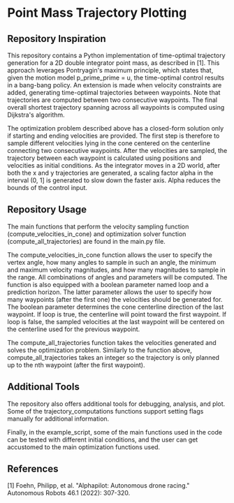 # Point Mass Trajectory Plotting

## Repository Inspiration
This repository contains a Python implementation of time-optimal trajectory generation for a 2D double integrator point mass, as described in [1]. This approach leverages Pontryagin's maximum principle, which states that, given the motion model p_prime_prime = u, the time-optimal control results in a bang-bang policy. An extension is made when velocity constraints are added, generating time-optimal trajectories between waypoints. Note that trajectories are computed between two consecutive waypoints. The final overall shortest trajectory spanning across all waypoints is computed using Dijkstra's algorithm.

The optimization problem described above has a closed-form solution only if starting and ending velocities are provided. The first step is therefore to sample different velocities lying in the cone centered on the centerline connecting two consecutive waypoints. After the velocities are sampled, the trajectory between each waypoint is calculated using positions and velocities as initial conditions. As the integrator moves in a 2D world, after both the x and y trajectories are generated, a scaling factor alpha in the interval (0, 1] is generated to slow down the faster axis. Alpha reduces the bounds of the control input.

## Repository Usage
The main functions that perform the velocity sampling function (compute_velocities_in_cone) and optimization solver function (compute_all_trajectories) are found in the main.py file.

The compute_velocities_in_cone function allows the user to specify the vertex angle, how many angles to sample in such an angle, the minimum and maximum velocity magnitudes, and how many magnitudes to sample in the range. All combinations of angles and parameters will be computed. The function is also equipped with a boolean parameter named loop and a prediction horizon. The latter parameter allows the user to specify how many waypoints (after the first one) the velocities should be generated for. The boolean parameter determines the cone centerline direction of the last waypoint. If loop is true, the centerline will point toward the first waypoint. If loop is false, the sampled velocities at the last waypoint will be centered on the centerline used for the previous waypoint.

The compute_all_trajectories function takes the velocities generated and solves the optimization problem. Similarly to the function above, compute_all_trajectories takes an integer so the trajectory is only planned up to the nth waypoint (after the first waypoint).

## Additional Tools
The repository also offers additional tools for debugging, analysis, and plot. Some of the trajectory_computations functions support setting flags manually for additional information.

Finally, in the example_script, some of the main functions used in the code can be tested with different initial conditions, and the user can get accustomed to the main optimization functions used.

## References
[1] Foehn, Philipp, et al. "Alphapilot: Autonomous drone racing." Autonomous Robots 46.1 (2022): 307-320.
